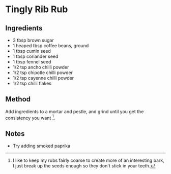 # Tingly Rib Rub

## Ingredients

- 3 tbsp brown sugar
- 1 heaped tbsp coffee beans, ground
- 1 tbsp cumin seed
- 1 tbsp coriander seed
- 1 tbsp fennel seed
- 1/2 tsp ancho chilli powder
- 1/2 tsp chipotle chilli powder
- 1/2 tsp cayenne chilli powder
- 1/2 tsp chilli flakes

## Method

Add ingredients to a mortar and pestle, and grind until you get the consistency you want [^1].

[^1]: I like to keep my rubs fairly coarse to create more of an interesting bark, I just break up the seeds enough so they don't stick in your teeth.

## Notes

- Try adding smoked paprika
